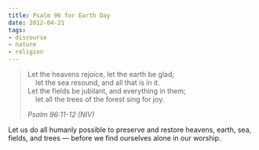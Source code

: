 ```yaml
---
title: Psalm 96 for Earth Day
date: 2012-04-21
tags:
- discourse
- nature
- religion
---
```


> Let the heavens rejoice, let the earth be glad; \
> &nbsp;&nbsp;&nbsp;&nbsp;let the sea resound, and all that is in it. \
> Let the fields be jubilant, and everything in them; \
> &nbsp;&nbsp;&nbsp;&nbsp;let all the trees of the forest sing for joy.
>
> _Psalm 96:11-12 (NIV)_

Let us do all humanly possible to preserve and restore heavens, earth, sea,
fields, and trees &mdash; before we find ourselves alone in our worship.

<!-- truncate -->
